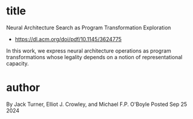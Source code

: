 # title
Neural Architecture Search as Program Transformation Exploration
- https://dl.acm.org/doi/pdf/10.1145/3624775

In this work, we express neural architecture operations as program transformations whose legality depends on a notion of representational capacity.

# author
By Jack Turner, Elliot J. Crowley, and Michael F.P. O'Boyle
Posted Sep 25 2024


